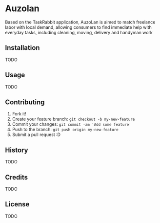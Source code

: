 # Auzolan
Based on the TaskRabbit application, AuzoLan is aimed to match freelance labor with local demand, allowing consumers to find immediate help with everyday tasks, including cleaning, moving, delivery and handyman work

## Installation

TODO 

## Usage

TODO 

## Contributing

1. Fork it!
2. Create your feature branch: `git checkout -b my-new-feature`
3. Commit your changes: `git commit -am 'Add some feature'`
4. Push to the branch: `git push origin my-new-feature`
5. Submit a pull request :D

## History

TODO

## Credits

TODO

## License

TODO
